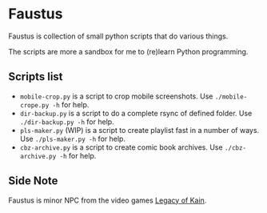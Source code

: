 # Faustus
Faustus is collection of small python scripts that do various things.

The scripts are more a sandbox for me to (re)learn Python programming.

## Scripts list
- `mobile-crop.py` is a script to crop mobile screenshots.
  Use `./mobile-crope.py -h` for help.
- `dir-backup.py` is a script to do a complete rsync of defined folder.
  Use `./dir-backup.py -h` for help.
- `pls-maker.py` (WIP) is a script to create playlist fast in a number of ways.
  Use `./pls-maker.py -h` for help.
- `cbz-archive.py` is a script to create comic book archives.
  Use `./cbz-archive.py -h` for help.

## Side Note
Faustus is minor NPC from the video games
[Legacy of Kain](https://en.wikipedia.org/wiki/Legacy_of_Kain).
